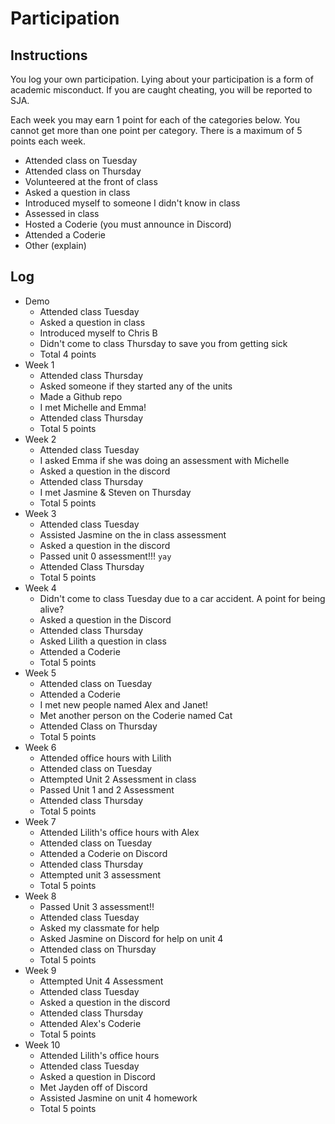 Participation
=============

## Instructions ##

You log your own participation. Lying about your participation is a form of
academic misconduct. If you are caught cheating, you will be reported to SJA.

Each week you may earn 1 point for each of the categories below. You cannot get
more than one point per category. There is a maximum of 5 points each week.

+ Attended class on Tuesday
+ Attended class on Thursday
+ Volunteered at the front of class
+ Asked a question in class
+ Introduced myself to someone I didn't know in class
+ Assessed in class
+ Hosted a Coderie (you must announce in Discord)
+ Attended a Coderie
+ Other (explain)

## Log ##

- Demo
	+ Attended class Tuesday
	+ Asked a question in class
	+ Introduced myself to Chris B
	+ Didn't come to class Thursday to save you from getting sick
	+ Total 4 points
- Week 1
	+ Attended class Thursday
	+ Asked someone if they started any of the units
	+ Made a Github repo
	+ I met Michelle and Emma!
	+ Attended class Thursday
	+ Total 5 points
- Week 2
	+ Attended class Tuesday
	+ I asked Emma if she was doing an assessment with Michelle
	+ Asked a question in the discord
	+ Attended class Thursday
	+ I met Jasmine & Steven on Thursday
	+ Total 5 points
- Week 3
	+ Attended class Tuesday
	+ Assisted Jasmine on the in class assessment
	+ Asked a question in the discord
	+ Passed unit 0 assessment!!! `yay`
	+ Attended Class Thursday
	+ Total 5 points
- Week 4
	+ Didn't come to class Tuesday due to a car accident. A point for being alive?
	+ Asked a question in the Discord
	+ Attended class Thursday
	+ Asked Lilith a question in class
	+ Attended a Coderie
	+ Total 5 points
- Week 5
	+ Attended class on Tuesday
	+ Attended a Coderie
	+ I met new people named Alex and Janet!
	+ Met another person on the Coderie named Cat
	+ Attended Class on Thursday
	+ Total 5 points
- Week 6
	+ Attended office hours with Lilith
	+ Attended class on Tuesday
	+ Attempted Unit 2 Assessment in class
	+ Passed Unit 1 and 2 Assessment
	+ Attended class Thursday
	+ Total 5 points
- Week 7
	+ Attended Lilith's office hours with Alex
	+ Attended class on Tuesday
	+ Attended a Coderie on Discord
	+ Attended class Thursday
	+ Attempted unit 3 assessment
	+ Total 5 points
- Week 8
	+ Passed Unit 3 assessment!! 
	+ Attended class Tuesday
	+ Asked my classmate for help
	+ Asked Jasmine on Discord for help on unit 4
	+ Attended class on Thursday
	+ Total 5 points
- Week 9
	+ Attempted Unit 4 Assessment
	+ Attended class Tuesday
	+ Asked a question in the discord
	+ Attended class Thursday
	+ Attended Alex's Coderie
	+ Total 5 points
- Week 10
	+ Attended Lilith's office hours
	+ Attended class Tuesday
	+ Asked a question in Discord
	+ Met Jayden off of Discord
	+ Assisted Jasmine on unit 4 homework
	+ Total 5 points